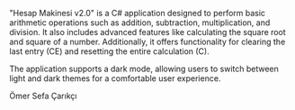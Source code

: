 "Hesap Makinesi v2.0" is a C# application designed to perform basic arithmetic operations such as addition, subtraction, multiplication, and division. 
It also includes advanced features like calculating the square root and square of a number. Additionally, it offers functionality for clearing the last entry (CE) and resetting the entire calculation (C). 


The application supports a dark mode, allowing users to switch between light and dark themes for a comfortable user experience.

Ömer Sefa Çarıkçı
